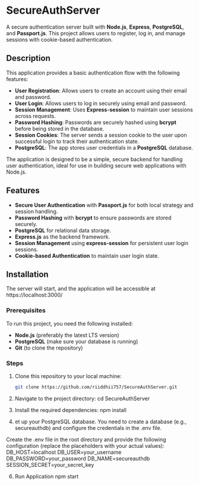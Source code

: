 # SecureAuthServer

A secure authentication server built with **Node.js**, **Express**, **PostgreSQL**, and **Passport.js**. This project allows users to register, log in, and manage sessions with cookie-based authentication.

## Description

This application provides a basic authentication flow with the following features:

- **User Registration**: Allows users to create an account using their email and password.
- **User Login**: Allows users to log in securely using email and password.
- **Session Management**: Uses **Express-session** to maintain user sessions across requests.
- **Password Hashing**: Passwords are securely hashed using **bcrypt** before being stored in the database.
- **Session Cookies**: The server sends a session cookie to the user upon successful login to track their authentication state.
- **PostgreSQL**: The app stores user credentials in a **PostgreSQL** database.

The application is designed to be a simple, secure backend for handling user authentication, ideal for use in building secure web applications with Node.js.

## Features

- **Secure User Authentication** with **Passport.js** for both local strategy and session handling.
- **Password Hashing** with **bcrypt** to ensure passwords are stored securely.
- **PostgreSQL** for relational data storage.
- **Express.js** as the backend framework.
- **Session Management** using **express-session** for persistent user login sessions.
- **Cookie-based Authentication** to maintain user login state.

## Installation
The server will start, and the application will be accessible at
https://localhost:3000/

### Prerequisites

To run this project, you need the following installed:

- **Node.js** (preferably the latest LTS version)
- **PostgreSQL** (make sure your database is running)
- **Git** (to clone the repository)

### Steps

1. Clone this repository to your local machine:

   ```bash
   git clone https://github.com/riiddhii757/SecureAuthServer.git

2. Navigate to the project directory:
cd SecureAuthServer

3. Install the required dependencies:
npm install

4. et up your PostgreSQL database. You need to create a database (e.g., secureauthdb) and configure the credentials in the .env file.

Create the .env file in the root directory and provide the following configuration (replace the placeholders with your actual values):
DB_HOST=localhost
DB_USER=your_username
DB_PASSWORD=your_password
DB_NAME=secureauthdb
SESSION_SECRET=your_secret_key

6. Run Application
npm start

